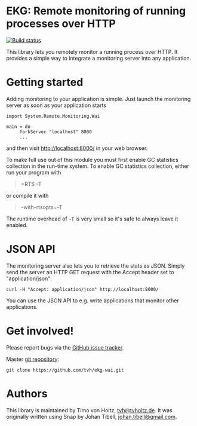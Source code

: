 # EKG: Remote monitoring of running processes over HTTP
[![Build status](https://github.com/tvh/ekg-wai/actions/workflows/ci.yml/badge.svg)](https://github.com/tvh/ekg-wai/actions/workflows/ci.yml)

This library lets you remotely monitor a running process over HTTP.
It provides a simple way to integrate a monitoring server into any
application.

# Getting started

Adding monitoring to your application is simple.  Just launch the
monitoring server as soon as your application starts

    import System.Remote.Monitoring.Wai
    
    main = do
         forkServer "localhost" 8000
         ...

and then visit [http://localhost:8000/](http://localhost:8000/) in
your web browser.

To make full use out of this module you must first enable GC
statistics collection in the run-time system. To enable GC
statistics collection, either run your program with

> +RTS -T

or compile it with

> -with-rtsopts=-T

The runtime overhead of `-T` is very small so it's safe to always
leave it enabled.

# JSON API

The monitoring server also lets you to retrieve the stats as JSON.
Simply send the server an HTTP GET request with the Accept header set
to "application/json":

    curl -H "Accept: application/json" http://localhost:8000/

You can use the JSON API to e.g. write applications that monitor other
applications.

# Get involved!

Please report bugs via the
[GitHub issue tracker](https://github.com/tibbe/ekg/issues).

Master [git repository](https://github.com/tvh/ekg-wai):

    git clone https://github.com/tvh/ekg-wai.git


# Authors

This library is maintained by Timo von Holtz, <tvh@tvholtz.de>.
It was originally written using Snap by Johan Tibell, <johan.tibell@gmail.com>.
